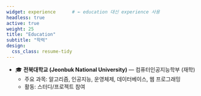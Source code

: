 ```yaml
---
widget: experience      # ← education 대신 experience 사용
headless: true
active: true
weight: 25
title: "Education"
subtitle: "학력"
design:
  css_class: resume-tidy
---
```


- 🎓 **전북대학교 (Jeonbuk National University)** — 컴퓨터인공지능학부 (재학)
  - 주요 과목: 알고리즘, 인공지능, 운영체제, 데이터베이스, 웹 프로그래밍
  - 활동: 스터디/프로젝트 참여
